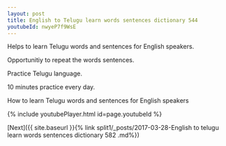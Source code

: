 ```yaml
---
layout: post
title: English to Telugu learn words sentences dictionary 544 
youtubeId: nwyeP7f9WsE
---
```

 
 
Helps to learn Telugu words and sentences for English speakers.

Opportunitiy to repeat the words sentences. 

Practice Telugu language. 
 
10 minutes practice every day. 
 
How to learn Telugu words and sentences for English speakers 
 
{% include youtubePlayer.html id=page.youtubeId %}
 
 
[Next]({{ site.baseurl }}{% link  split1/_posts/2017-03-28-English to telugu learn words sentences dictionary 582 .md%})
 
